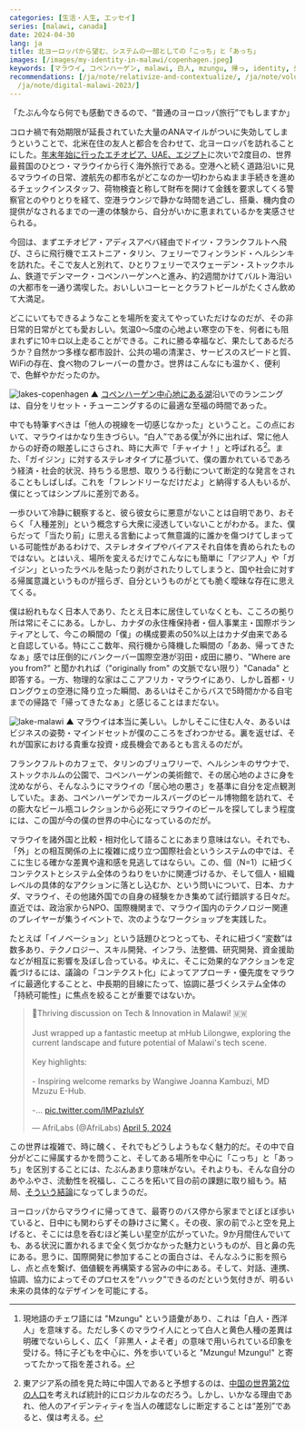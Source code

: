 ```yaml
---
categories: [生活・人生, エッセイ]
series: [malawi, canada]
date: 2024-04-30
lang: ja
title: 北ヨーロッパから望む、システムの一部としての「こっち」と「あっち」
images: [/images/my-identity-in-malawi/copenhagen.jpeg]
keywords: [マラウイ, コペンハーゲン, malawi, 白人, mzungu, 帰っ, identity, 外国, ヘルシンキ, フランクフルト]
recommendations: [/ja/note/relativize-and-contextualize/, /ja/note/volunteering-in-malawi/,
  /ja/note/digital-malawi-2023/]
---
```


「たぶん今なら何でも感動できるので、“普通のヨーロッパ旅行”でもしますか」

コロナ禍で有効期限が延長されていた大量のANAマイルがついに失効してしまうということで、北米在住の友人と都合を合わせて、北ヨーロッパを訪れることにした。[年末年始に行ったエチオピア、UAE、エジプト](/ja/note/relativize-and-contextualize/)に次いで2度目の、世界最貧国のひとつ・マラウイから行く海外旅行である。空港へと続く道路沿いに見るマラウイの日常、渡航先の都市名がどこなのか一切わからぬまま手続きを進めるチェックインスタッフ、荷物検査と称して財布を開けて金銭を要求してくる警察官とのやりとりを経て、空港ラウンジで静かな時間を過ごし、搭乗、機内食の提供がなされるまでの一連の体験から、自分がいかに恵まれているかを実感させられる。

今回は、まずエチオピア・アディスアベバ経由でドイツ・フランクフルトへ飛び、さらに飛行機でエストニア・タリン、フェリーでフィンランド・ヘルシンキを訪れた。そこで友人と別れて、ひとりフェリーでスウェーデン・ストックホルム、鉄道でデンマーク・コペンハーゲンへと進み、約2週間かけてバルト海沿いの大都市を一通り満喫した。おいしいコーヒーとクラフトビールがたくさん飲めて大満足。

どこにいてもできるようなことを場所を変えてやっていただけなのだが、その非日常的日常がとても愛おしい。気温0〜5度の心地よい寒空の下を、何者にも阻まれずに10キロ以上走ることができる。これに勝る幸福など、果たしてあるだろうか？自然かつ多様な都市設計、公共の場の清潔さ、サービスのスピードと質、WiFiの存在、食べ物のフレーバーの豊かさ。世界はこんなにも温かく、便利で、色鮮やかだったのか。

![lakes-copenhagen](/images/my-identity-in-malawi/copenhagen.jpeg)
▲ [コペンハーゲン中心地にある湖](https://en.wikipedia.org/wiki/The_Lakes,_Copenhagen)沿いでのランニングは、自分をリセット・チューニングするのに最適な至福の時間であった。

中でも特筆すべきは「他人の視線を一切感じなかった」ということ。この点において、マラウイはかなり生きづらい。“白人”である僕[^1]が外に出れば、常に他人からの好奇の眼差しにさらされ、時に大声で「チャイナ！」と呼ばれる[^2]。また、「ガイジン」に対するステレオタイプに基づいて、僕の置かれているであろう経済・社会的状況、持ちうる思想、取りうる行動について断定的な発言をされることもしばしば。これを「フレンドリーなだけだよ」と納得する人もいるが、僕にとってはシンプルに差別である。

一歩ひいて冷静に観察すると、彼ら彼女らに悪意がないことは自明であり、おそらく「人種差別」という概念すら大衆に浸透していないことがわかる。また、僕らだって「当たり前」に思える言動によって無意識的に誰かを傷つけてしまっている可能性があるわけで、ステレオタイプやバイアスそれ自体を責められたものではない。とはいえ、場所を変えるだけでこんなにも簡単に「アジア人」や「ガイジン」といったラベルを貼ったり剥がされたりしてしまうと、国や社会に対する帰属意識というものが揺らぎ、自分というものがとても脆く曖昧な存在に思えてくる。

僕は紛れもなく日本人であり、たとえ日本に居住していなくとも、こころの拠り所は常にそこにある。しかし、カナダの永住権保持者・個人事業主・国際ボランティアとして、今この瞬間の「僕」の構成要素の50%以上はカナダ由来であると自認している。特にここ数年、飛行機から降機した瞬間の「ああ、帰ってきたなぁ」感では圧倒的にバンクーバー国際空港が羽田・成田に勝り、"Where are you from?" と聞かれれば（"originally from" の文脈でない限り）"Canada" と即答する。一方、物理的な家はここアフリカ・マラウイにあり、しかし首都・リロングウェの空港に降り立った瞬間、あるいはそこからバスで5時間かかる自宅までの帰路で「帰ってきたなぁ」と感じることはまだない。

![lake-malawi](/images/my-identity-in-malawi/malawi.jpeg)
▲ マラウイは本当に美しい。しかしそこに住む人々、あるいはビジネスの姿勢・マインドセットが僕のこころをざわつかせる。裏を返せば、それが国家における貴重な投資・成長機会であるとも言えるのだが。

フランクフルトのカフェで、タリンのブリュワリーで、ヘルシンキのサウナで、ストックホルムの公園で、コペンハーゲンの美術館で、その居心地のよさに身を沈めながら、そんなふうにマラウイの「居心地の悪さ」を基準に自分を定点観測していた。まあ、コペンハーゲンでカールスバーグのビール博物館を訪れて、その膨大なビール瓶コレクションから必死にマラウイのビールを探してしまう程度には、この国が今の僕の世界の中心になっているのだが。

マラウイを諸外国と比較・相対化して語ることにあまり意味はない。それでも、「外」との相互関係の上に複雑に成り立つ国際社会というシステムの中では、そこに生じる確かな差異や違和感を見逃してはならい。この、個（N=1）に紐づくコンテクストとシステム全体のうねりをいかに関連づけるか、そして個人・組織レベルの具体的なアクションに落とし込むか、という問いについて、日本、カナダ、マラウイ、その他諸外国での自身の経験をかき集めて試行錯誤する日々だ。直近では、政治家からNPO、国際機関まで、マラウイ国内のテクノロジー関連のプレイヤーが集うイベントで、次のようなワークショップを実践した。

<script defer class="speakerdeck-embed" data-id="4adba91b0d674fd8850939508c1c5edc" data-ratio="1.7772511848341233" src="//speakerdeck.com/assets/embed.js"></script>

たとえば「イノベーション」という話題ひとつとっても、それに紐づく“変数”は数多あり、テクノロジー、スキル開発、インフラ、法整備、研究開発、資金援助などが相互に影響を及ぼし合っている。ゆえに、そこに効果的なアクションを定義づけるには、議論の「コンテクスト化」によってアプローチ・優先度をマラウイに最適化することと、中長期的目線にたって、協調に基づくシステム全体の「持続可能性」に焦点を絞ることが重要ではないか。

<blockquote class="twitter-tweet"><p lang="en" dir="ltr">🤝Thriving discussion on Tech &amp; Innovation in Malawi! 🇲🇼<br><br>Just wrapped up a fantastic meetup at mHub Lilongwe, exploring the current landscape and future potential of Malawi&#39;s tech scene.<br><br>Key highlights:<br><br>- Inspiring welcome remarks by Wangiwe Joanna Kambuzi, MD Mzuzu E-Hub.<br><br>-… <a href="https://t.co/IMPazlulsY">pic.twitter.com/IMPazlulsY</a></p>&mdash; AfriLabs (@AfriLabs) <a href="https://twitter.com/AfriLabs/status/1776317708541276584?ref_src=twsrc%5Etfw">April 5, 2024</a></blockquote> <script async src="https://platform.twitter.com/widgets.js" charset="utf-8"></script>

この世界は複雑で、時に醜く、それでもどうしようもなく魅力的だ。その中で自分がどこに帰属するかを問うこと、そしてある場所を中心に「こっち」と「あっち」を区別することには、たぶんあまり意味がない。それよりも、そんな自分のあやふやさ、流動性を祝福し、こころを拓いて目の前の課題に取り組もう。結局、[そういう結論](/ja/note/search-for-identity/)になってしまうのだ。

ヨーロッパからマラウイに帰ってきて、最寄りのバス停から家までとぼとぼ歩いていると、日中にも関わらずその静けさに驚く。その夜、家の前でふと空を見上げると、そこには息を呑むほど美しい星空が広がっていた。9か月間住んでいても、ある状況に置かれるまで全く気づかなかった魅力というものが、目と鼻の先にある。思うに、国際開発に参加することの面白さは、そんなふうに影を照らし、点と点を繋げ、価値観を再構築する営みの中にある。そして、対話、連携、協調、協力によってそのプロセスを“ハック”できるのだという気付きが、明るい未来の具体的なデザインを可能にする。

[^1]: 現地語のチェワ語には "Mzungu" という語彙があり、これは「白人・西洋人」を意味する。ただし多くのマラウイ人にとって白人と黄色人種の差異は明確でないらしく、広く「非黒人・よそ者」の意味で用いられている印象を受ける。特に子どもを中心に、外を歩いていると "Mzungu! Mzungu!" と寄ってたかって指を差される。
[^2]: 東アジア系の顔を見た時に中国人であると予想するのは、[中国の世界第2位の人口](https://worldpopulationreview.com/)を考えれば統計的にロジカルなのだろう。しかし、いかなる理由であれ、他人のアイデンティティを当人の確認なしに断定することは“差別”であると、僕は考える。
